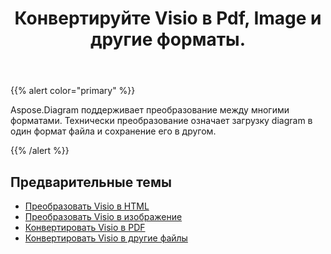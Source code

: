 ﻿---
title: Конвертируйте Visio в Pdf, Image и другие форматы.
linktitle: Diagram Преобразования
type: docs
weight: 65
url: /ru/net/convert-diagram-to-different-formats/
description: Конвертируйте файлы Visio в Visio, PDF, CSV, JPG, HTML, BMP, PNG, EMF, SVG, TIFF, XPS и другие.
---
{{% alert color="primary" %}}

Aspose.Diagram поддерживает преобразование между многими форматами. Технически преобразование означает загрузку diagram в один формат файла и сохранение его в другом.

{{% /alert %}}

## **Предварительные темы**
- [Преобразовать Visio в HTML](/diagram/ru/net/convert-visio-to-html/)
- [Преобразовать Visio в изображение](/diagram/ru/net/convert-visio-to-image/)
- [Конвертировать Visio в PDF](/diagram/ru/net/convert-visio-to-pdf/)
- [Конвертировать Visio в другие файлы](/diagram/ru/net/convert-visio-to-other-files/)
